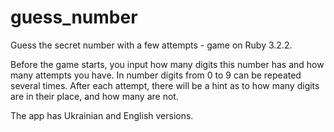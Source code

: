 # guess_number

Guess the secret number with a few attempts - game on Ruby 3.2.2.

Before the game starts, you input how many digits this number has and how many attempts you have. In number digits from 0 to 9 can be repeated several times. After each attempt, there will be a hint as to how many digits are in their place, and how many are not.

The app has Ukrainian and English versions.